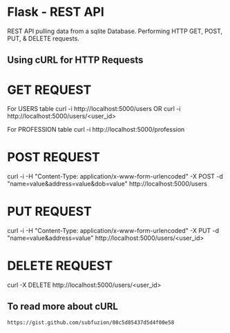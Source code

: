 # Flask - REST API 

REST API pulling data from a sqlite Database. Performing HTTP GET, POST, PUT, & DELETE requests.


## Using cURL for HTTP Requests

# GET REQUEST
For USERS table
curl -i http://localhost:5000/users
OR
curl -i http://localhost:5000/users/<user_id>

For PROFESSION table
curl -i http://localhost:5000/profession

# POST REQUEST
curl -i -H "Content-Type: application/x-www-form-urlencoded" -X POST -d "name=value&address=value&dob=value" http://localhost:5000/users

# PUT REQUEST
curl -i -H "Content-Type: application/x-www-form-urlencoded" -X PUT -d "name=value&address=value" http://localhost:5000/users/<user_id>

# DELETE REQUEST
curl -X DELETE http://localhost:5000/users/<user_id>


## To read more about cURL
`https://gist.github.com/subfuzion/08c5d85437d5d4f00e58`